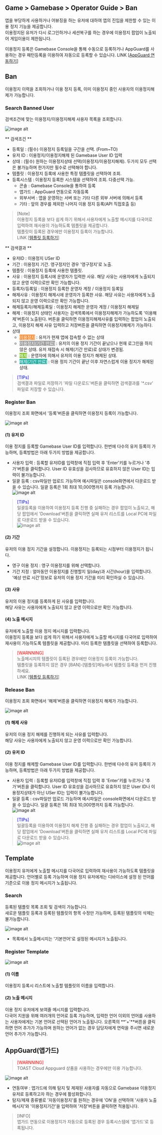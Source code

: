 ## Game > Gamebase > Operator Guide > Ban
앱을 부당하게 사용하거나 어뷰징을 하는 유저에 대하여 앱의 진입을 제한할 수 있는 이용 정지 기능을 제공합니다.<br/>
이용정지된 유저가 다시 로그인하거나 세션복구를 하는 경우에 이용정지 팝업이 노출되어 게임이용이 제한됩니다.<br/>

이용정지 등록은 Gamebase Console을 통해 수동으로 등록하거나 AppGuard를 사용하는 경우 패턴등록을 이용하여 자동으로 등록할 수 있습니다.
LINK [[AppGuard 연동하기](./ban/#appguard)] <br/>


## Ban

이용정지 이력을 조회하거나 이용 정지 등록, 이미 이용정지 중인 사용자의 이용정지해제가 가능합니다.<br/>

### Search Banned User
검색조건에 맞는 이용정지/이용정지해제 사용자 목록을 조회합니다.

![image alt](http://static.toastoven.net/prod_gamebase/Operators_Guide/Console_Ban_Ban1_1.0.png)

** 검색조건 **

- 등록일 : (필수) 이용정지 등록일을 구간을 선택. (From~TO)
- 유저 ID : 이용정지/이용정지해제 된 Gamebase User ID 입력
- 상태 : (필수) 원하는 이용정지상태 선택(이용정지/이용정지해제). 두가지 모두 선택은 불가능하며 한가지만 필수로 선택해야 합니다.
- 템플릿 : 이용정지 등록에 사용한 특정 템플릿을 선택하여 조회.
- 등록시스템 : 이용정지 등록한 시스템을 선택하여 조회. 다중선택 가능.
	- 콘솔 : Gamebase Console을 통하여 등록
	- 앱가드 : AppGuard 연동으로 자동등록
	- 외부서버 : 앱을 운영하는 서버 또는 기타 다른 외부 서버에 의해서 등록
	- 기타 : 앞의 경우를 제외한 나머지 이용 정지 등록(API 직접호출 등)

> [Note] <br/>
> 이용정지 등록을 보다 쉽게 하기 위해서 사용자에게 노출할 메시지를 다국어로 입력하여 재사용이 가능하도록 템플릿을 제공합니다.<br/>
> 템플릿이 등록된 경우에만 이용정지 등록이 가능합니다.<br/>
> LINK [[템플릿 등록하기](./ban/#template)] <br/>

** 검색결과 **

- 유저ID : 이용정지 USer ID
- 기간 : 이용정지 기간. 영구정지인 경우 '영구정지'로 노출.
- 템플릿 : 이용정지 등록에 사용한 템플릿.
- 사유 : 이용정지 등록시에 운영자가 입력한 사유. 해당 사유는 사용자에게 노출되지 않고 운영 이력으로만 확인 가능합니다.
- 등록자/등록일 : 이용정지 등록한 운영자 계정 / 이용정지 등록일
- 해제사유 : 이용정지 해제시에 운영자가 등록한 사유. 해당 사유는 사용자에게 노출되지 않고 운영 이력으로만 확인 가능합니다.
- 해제등록자/해제등록일 : 이용정지 해제한 운영자 계정 / 이용정지 해제일
- 해제 : 이용정지 상태인 사용자는 검색목록에서 이용정지해제가 가능하도록 '이용해제'버튼이 노출된다. 버튼을 클릭하면 이용정지해제사유를 입력하는 팝업이 노출되고, 이용정지 해제 사유 입력하고 저장버튼을 클릭하면 이용정지해제가 가능하다.
- 상태
	- <font color="white" style="background-color:#FB8F37">이용정지</font> : 유저가 현재 앱에 접속할 수 없는 상태
	- <font color="white" style="background-color:#A1A1A1">이용정지(기간 만료)</font> : 유저의 이용 정지 기간이 끝났으나 현재 로그인을 하지 않은 상태. 유저 재접속 시 해제(기간 만료)로 상태가 변경됨.
	- <font color="white" style="background-color:#88C637">해제</font> : 운영자에 의해서 유저의 이용 정지가 해제된 상태.
	- <font color="white" style="background-color:#2AB1A6">해제(기간 만료)</font> : 이용 정지 기간이 끝난 이후 자연스럽게 이용 정지가 해제된 상태.

 
> <font color="blue">[TIPs]</font><br/>
> 검색결과 파일로 저장하기
> '파일 다운로드'버튼을 클릭하면 검색결과를 '*.csv' 파일로 저장할 수 있습니다. <br/>



### Register Ban

이용정지 조회 화면에서 '등록'버튼을 클릭하면 이용정지 등록이 가능합니다.

![image alt](http://static.toastoven.net/prod_gamebase/Operators_Guide/Console_Ban_Ban2_1.0.png)
#### (1) 유저 ID
이용 정지를 등록할 Gamebase User ID를 입력합니다. 한번에 다수의 유저 등록이 가능하며, 등록방법은 아래 두가지 방법을 제공합니다.

- 사용자 입력 : 등록할 유저ID를 입력창에 직접 입력 후 'Enter'키를 누르거나 '추가'버튼을 클릭합니다. User ID 유효성을 검사하므로 유효하지 않은 User ID는 입력이 불가능합니다.
- 일괄 등록 : csv파일만 업로드 가능하며 예시파일은 console화면에서 다운로드 받을 수 있습니다. 일괄 등록은 1회 최대 10,000명까지 등록 가능합니다. <br/>
![image alt](http://static.toastoven.net/prod_gamebase/Operators_Guide/Console_Ban_Ban4_1.0.png)

> <font color="blue">[TIPs]</font><br/>
> 일괄등록을 이용하여 이용정지 등록 진행 중 실패하는 경우 팝업이 노출되고, 해당 팝업에서 'Download'버튼을 클릭하면 실패 유저 리스트를 Local PC에 파일로 다운로드 받을 수 있습니다.<br />
> ![image alt](http://static.toastoven.net/prod_gamebase/Operators_Guide/Console_Ban_Ban5_1.0.png)

#### (2) 기간
유저의 이용 정지 기간을 설정합니다. 이용정지는 등록되는 시점부터 이용정지가 됩니다.<br />

- 영구 이용 정지 : 영구 이용정지를 위해 선택합니다.
- 기간 지정 : 얼마동안 이용정지를 진행할지 일(day)과 시간(hour)을 입력합니다. '예상 만료 시간'정보로 유저의 이용 정지 기간을 미리 확인하실 수 있습니다.<br />

#### (3) 사유
유저의 이용 정지를 등록하게 된 사유를 입력합니다.<br />
해당 사유는 사용자에게 노출되지 않고 운영 이력으로만 확인 가능합니다.<br />

#### (4) 노출 메시지
유저에게 노출할 이용 정지 메시지를 입력합니다. <br/>
이용정지 등록을 보다 쉽게 하기 위해서 사용자에게 노출할 메시지를 다국어로 입력하여 재사용이 가능하도록 템플릿을 제공합니다. 미리 등록한 템플릿을 선택하여 등록합니다.<br />

> <font color="red">[WARNNING]</font><br/>
> 노출메시지의 템플릿이 등록된 경우에만 이용정지 등록이 가능합니다. <br/>
> 템플릿을 등록하지 않은 경우 [BAN]-[템플릿]메뉴에서 템플릿 등록을 먼저 진행하세요.<br/>
> LINK [[템플릿 등록하기](./ban/#template)] <br/>


### Release Ban

이용정지 조회 화면에서 '해제'버튼을 클릭하면 이용정지 해제가 가능합니다.

![image alt](http://static.toastoven.net/prod_gamebase/Operators_Guide/Console_Ban_Ban3_1.2.png)

#### (1) 해제 사유
유저의 이용 정지 해제를 진행하게 되는 사유를 입력합니다.<br />
해당 사유는 사용자에게 노출되지 않고 운영 이력으로만 확인 가능합니다.<br />

#### (2) 유저 ID
이용 정지를 해제할 Gamebase User ID를 입력합니다. 한번에 다수의 유저 등록이 가능하며, 등록방법은 아래 두가지 방법을 제공합니다.

- 사용자 입력 : 등록할 유저ID를 입력창에 직접 입력 후 'Enter'키를 누르거나 '추가'버튼을 클릭합니다. User ID 유효성을 검사하므로 유효하지 않은 User ID나 이용정지상태가 아닌 USer ID는 입력이 불가능합니다.
- 일괄 등록 : csv파일만 업로드 가능하며 예시파일은 console화면에서 다운로드 받을 수 있습니다. 일괄 등록은 1회 최대 10,000명까지 등록 가능합니다. <br/>
![image alt](http://static.toastoven.net/prod_gamebase/Operators_Guide/Console_Ban_Ban6_1.0.png)


> <font color="blue">[TIPs]</font><br/>
> 일괄등록을 이용하여 이용정지 해제 진행 중 실패하는 경우 팝업이 노출되고, 해당 팝업에서 'Download'버튼을 클릭하면 실패 유저 리스트를 Local PC에 파일로 다운로드 받을 수 있습니다.<br />
> ![image alt](http://static.toastoven.net/prod_gamebase/Operators_Guide/Console_Ban_Ban7_1.0.png)

## Template
이용정지 유저에게 노출할 메시지를 다국어로 입력하여 재사용이 가능하도록 템플릿을 제공합니다.
언어별로 등록 가능하며 이용 정지 유저에게는 디바이스에 설정 된 언어를 기준으로 이용 정지 메시지가 노출됩니다.

### Search

등록된 템플릿 목록 조회 및 검색이 가능합니다.<br/>
새로운 템플릿 등록과 등록된 템플릿의 항목 수정만 가능하며, 등록된 템플릿의 삭제는 불가능합니다.<br/>

![image alt](http://static.toastoven.net/prod_gamebase/Operators_Guide/Console_Ban_Template1_1.1.png)

- 목록에서 노출메시지는 '기본언어'로 설정된 메시지가 노출됩니다.

### Register Template
![image alt](http://static.toastoven.net/prod_gamebase/Operators_Guide/Console_Ban_Template2_1.1.png)

#### (1) 이름
이용정지 등록시 리스트에 노출할 템플릿의 이름을 입력합니다. <br/>

#### (2) 노출 메시지	
이용 정지 유저에게 보여줄 메시지를 입력합니다. <br />
다국어 지원을 위해 여러개의 언어로 등록 가능하며, 입력한 언어 이외의 언어를 사용하는 사용자에게는 기본 언어로 선택된 언어가 노출됩니다. 오른쪽의 **'+'**버튼을 클릭하면 언어 추가가 가능하며 원하는 언어가 없는 경우 담당자에게 연락을 주시면 새로운 언어 추가가 가능합니다.<br />

## AppGuard(앱가드)

> <font color="red">[WARNNING]</font><br/>
> TOAST Cloud Appguard 상품을 사용하는 경우에만 이용 가능합니다.  <br/>

![image alt](http://static.toastoven.net/prod_gamebase/Operators_Guide/Console_Ban_AppGuard1_1.0.png)

- 연동여부 : 앱가드에 의해 탐지 및 제재된 사용자를 자동으로 Gamebase 이용정지 유저로 등록하고자 하는 경우에 활성화합니다.
- 탐지/제재 종류별로 '자동이용정지'를 원하는 경우에 'ON'을 선택하여 '사용자 노출메시지'와 '이용정지기간'을 입력하여 '저장'버튼을 클릭하면 적용됩니다.

> [INFO] <br/>
> 앱가드 연동으로 이용정지가 자동으로 등록된 경우 등록시스템에 '앱가드'로 등록됩니다.
